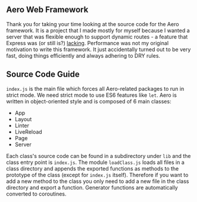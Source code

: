 Aero Web Framework
------------------
Thank you for taking your time looking at the source code
for the Aero framework. It is a project that I made mostly
for myself because I wanted a server that was flexible enough
to support dynamic routes - a feature that Express was (or still is?) [lacking](https://github.com/expressjs/express/issues/2596).
Performance was not my original motivation to write this framework.
It just accidentally turned out to be very fast, doing things efficiently
and always adhering to DRY rules.

Source Code Guide
-----------------
`index.js` is the main file which forces all Aero-related packages to
run in strict mode. We need strict mode to use ES6 features like `let`.
Aero is written in object-oriented style and is composed of 6 main classes:

* App
* Layout
* Linter
* LiveReload
* Page
* Server

Each class's source code can be found in a subdirectory under `lib` and the class entry point is `index.js`. The module `loadClass.js` loads all files in a class directory and appends the exported functions as methods to the prototype of the class (except for `index.js` itself). Therefore if you want to add a new method to the class you only need to add a new file in the class directory and export a function. Generator functions are automatically converted to coroutines.